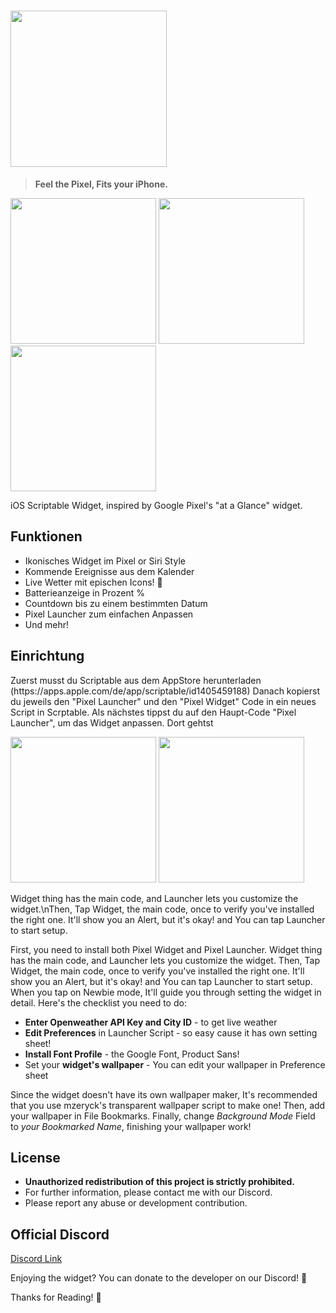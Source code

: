 # <img width="250" src="https://user-images.githubusercontent.com/63099769/103135730-b1e24b80-46fd-11eb-9624-55926815f4b6.png">
> **Feel the Pixel, Fits your iPhone.**
<div>
<img width="233" src="https://user-images.githubusercontent.com/75497322/109340922-eee7cd00-7869-11eb-847e-62ec5819d84b.png">
<img width="233" src="https://user-images.githubusercontent.com/75497322/109340946-f6a77180-7869-11eb-8f2b-94161738ec4f.png">
<img width="233" src="https://user-images.githubusercontent.com/75497322/109340954-f909cb80-7869-11eb-8d58-ad937e833254.png">
</div>

iOS Scriptable Widget, inspired by Google Pixel's "at a Glance" widget.


## Funktionen
- Ikonisches Widget im Pixel or Siri Style
- Kommende Ereignisse aus dem Kalender
- Live Wetter mit epischen Icons! 🌈
- Batterieanzeige in Prozent %
- Countdown bis zu einem bestimmten  Datum
- Pixel Launcher zum einfachen Anpassen
- Und mehr!

## Einrichtung
Zuerst musst du Scriptable aus dem AppStore herunterladen (https:\/\/apps.apple.com\/de\/app\/scriptable\/id1405459188)
Danach kopierst du jeweils den "Pixel Launcher" und den "Pixel Widget" Code in ein neues Script in Scrptable.
Als nächstes tippst du auf den Haupt-Code "Pixel Launcher", um das Widget anpassen.
Dort gehtst
<div>
<img width="233" src="https://user-images.githubusercontent.com/75497322/109343236-4e93a780-786d-11eb-87ca-9223e6979b72.png">
<img width="233" src="https://user-images.githubusercontent.com/75497322/109343326-784cce80-786d-11eb-8535-eae6ad9733b7.png">
</div>

Widget thing has the main code, and Launcher lets you customize the widget.\nThen, Tap Widget, the main code, once to verify you've installed the right one. It'll show you an Alert, but it's okay! and You can tap Launcher to start setup.

First, you need to install both Pixel Widget and Pixel Launcher.
Widget thing has the main code, and Launcher lets you customize the widget.
Then, Tap Widget, the main code, once to verify you've installed the right one. It'll show you an Alert, but it's okay! and You can tap Launcher to start setup. When you tap on Newbie mode, It'll guide you through setting the widget in detail. Here's the checklist you need to do:
- **Enter Openweather API Key and City ID** - to get live weather
- **Edit Preferences** in Launcher Script - so easy cause it has own setting sheet!
- **Install Font Profile** - the Google Font, Product Sans!
- Set your **widget's wallpaper** - You can edit your wallpaper in Preference sheet

Since the widget doesn't have its own wallpaper maker, It's recommended that you use mzeryck's transparent wallpaper script to make one!
Then, add your wallpaper in File Bookmarks. Finally, change *Background Mode* Field to *your Bookmarked Name*, finishing your wallpaper work!

## License
- **Unauthorized redistribution of this project is strictly prohibited.**
- For further information, please contact me with our Discord.
- Please report any abuse or development contribution.

## Official Discord
[Discord Link](https://discord.gg/BCP2S7BdaC)

Enjoying the widget? You can donate to the developer on our Discord! 🎁


Thanks for Reading! 💜
